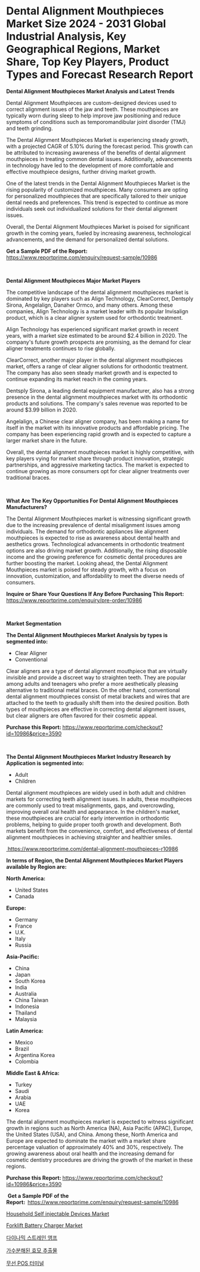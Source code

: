 <p><h1>Dental Alignment Mouthpieces Market Size 2024 - 2031 Global Industrial Analysis, Key Geographical Regions, Market Share, Top Key Players, Product Types and Forecast Research Report</h1></p><p><strong>Dental Alignment Mouthpieces Market Analysis and Latest Trends</strong></p>
<p><p>Dental Alignment Mouthpieces are custom-designed devices used to correct alignment issues of the jaw and teeth. These mouthpieces are typically worn during sleep to help improve jaw positioning and reduce symptoms of conditions such as temporomandibular joint disorder (TMJ) and teeth grinding.</p><p>The Dental Alignment Mouthpieces Market is experiencing steady growth, with a projected CAGR of 5.10% during the forecast period. This growth can be attributed to increasing awareness of the benefits of dental alignment mouthpieces in treating common dental issues. Additionally, advancements in technology have led to the development of more comfortable and effective mouthpiece designs, further driving market growth.</p><p>One of the latest trends in the Dental Alignment Mouthpieces Market is the rising popularity of customized mouthpieces. Many consumers are opting for personalized mouthpieces that are specifically tailored to their unique dental needs and preferences. This trend is expected to continue as more individuals seek out individualized solutions for their dental alignment issues.</p><p>Overall, the Dental Alignment Mouthpieces Market is poised for significant growth in the coming years, fueled by increasing awareness, technological advancements, and the demand for personalized dental solutions.</p></p>
<p><strong>Get a Sample PDF of the Report:&nbsp;</strong> <a href="https://www.reportprime.com/enquiry/request-sample/10986">https://www.reportprime.com/enquiry/request-sample/10986</a></p>
<p>&nbsp;</p>
<p><strong>Dental Alignment Mouthpieces Major Market Players</strong></p>
<p><p>The competitive landscape of the dental alignment mouthpieces market is dominated by key players such as Align Technology, ClearCorrect, Dentsply Sirona, Angelalign, Danaher Ormco, and many others. Among these companies, Align Technology is a market leader with its popular Invisalign product, which is a clear aligner system used for orthodontic treatment.</p><p>Align Technology has experienced significant market growth in recent years, with a market size estimated to be around $2.4 billion in 2020. The company's future growth prospects are promising, as the demand for clear aligner treatments continues to rise globally.</p><p>ClearCorrect, another major player in the dental alignment mouthpieces market, offers a range of clear aligner solutions for orthodontic treatment. The company has also seen steady market growth and is expected to continue expanding its market reach in the coming years.</p><p>Dentsply Sirona, a leading dental equipment manufacturer, also has a strong presence in the dental alignment mouthpieces market with its orthodontic products and solutions. The company's sales revenue was reported to be around $3.99 billion in 2020.</p><p>Angelalign, a Chinese clear aligner company, has been making a name for itself in the market with its innovative products and affordable pricing. The company has been experiencing rapid growth and is expected to capture a larger market share in the future.</p><p>Overall, the dental alignment mouthpieces market is highly competitive, with key players vying for market share through product innovation, strategic partnerships, and aggressive marketing tactics. The market is expected to continue growing as more consumers opt for clear aligner treatments over traditional braces.</p></p>
<p>&nbsp;</p>
<p><strong>What Are The Key Opportunities For Dental Alignment Mouthpieces Manufacturers?</strong></p>
<p><p>The Dental Alignment Mouthpieces market is witnessing significant growth due to the increasing prevalence of dental misalignment issues among individuals. The demand for orthodontic appliances like alignment mouthpieces is expected to rise as awareness about dental health and aesthetics grows. Technological advancements in orthodontic treatment options are also driving market growth. Additionally, the rising disposable income and the growing preference for cosmetic dental procedures are further boosting the market. Looking ahead, the Dental Alignment Mouthpieces market is poised for steady growth, with a focus on innovation, customization, and affordability to meet the diverse needs of consumers.</p></p>
<p><strong>Inquire or Share Your Questions If Any Before Purchasing This Report:</strong> <a href="https://www.reportprime.com/enquiry/pre-order/10986">https://www.reportprime.com/enquiry/pre-order/10986</a></p>
<p>&nbsp;</p>
<p><strong>Market Segmentation</strong></p>
<p><strong>The Dental Alignment Mouthpieces Market Analysis by types is segmented into:</strong></p>
<p><ul><li>Clear Aligner</li><li>Conventional</li></ul></p>
<p><p>Clear aligners are a type of dental alignment mouthpiece that are virtually invisible and provide a discreet way to straighten teeth. They are popular among adults and teenagers who prefer a more aesthetically pleasing alternative to traditional metal braces. On the other hand, conventional dental alignment mouthpieces consist of metal brackets and wires that are attached to the teeth to gradually shift them into the desired position. Both types of mouthpieces are effective in correcting dental alignment issues, but clear aligners are often favored for their cosmetic appeal.</p></p>
<p><strong>Purchase this Report:&nbsp;</strong><a href="https://www.reportprime.com/checkout?id=10986&price=3590">https://www.reportprime.com/checkout?id=10986&price=3590</a></p>
<p>&nbsp;</p>
<p><strong>The Dental Alignment Mouthpieces Market Industry Research by Application is segmented into:</strong></p>
<p><ul><li>Adult</li><li>Children</li></ul></p>
<p><p>Dental alignment mouthpieces are widely used in both adult and children markets for correcting teeth alignment issues. In adults, these mouthpieces are commonly used to treat misalignments, gaps, and overcrowding, improving overall oral health and appearance. In the children's market, these mouthpieces are crucial for early intervention in orthodontic problems, helping to guide proper tooth growth and development. Both markets benefit from the convenience, comfort, and effectiveness of dental alignment mouthpieces in achieving straighter and healthier smiles.</p></p>
<p><a href="https://www.reportprime.com/dental-alignment-mouthpieces-r10986">&nbsp;https://www.reportprime.com/dental-alignment-mouthpieces-r10986</a></p>
<p><strong>In terms of Region, the Dental Alignment Mouthpieces Market Players available by Region are:</strong></p>
<p>
    <p> <strong> North America: </strong>
        <ul>
            <li>United States</li>
            <li>Canada</li>
        </ul>
        </p> 
    <p> <strong> Europe: </strong>
        <ul>
            <li>Germany</li>
            <li>France</li>
            <li>U.K.</li>
            <li>Italy</li>
            <li>Russia</li>
        </ul>
        </p> 
    <p> <strong> Asia-Pacific: </strong>
        <ul>
            <li>China</li>
            <li>Japan</li>
            <li>South Korea</li>
            <li>India</li>
            <li>Australia</li>
            <li>China Taiwan</li>
            <li>Indonesia</li>
            <li>Thailand</li>
            <li>Malaysia</li>
        </ul>
        </p> 
    <p> <strong> Latin America: </strong>
        <ul>
            <li>Mexico</li>
            <li>Brazil</li>
            <li>Argentina Korea</li>
            <li>Colombia</li>
        </ul>
        </p> 
    <p> <strong> Middle East & Africa: </strong>
        <ul>
            <li>Turkey</li>
            <li>Saudi</li>
            <li>Arabia</li>
            <li>UAE</li>
            <li>Korea</li>
        </ul>
    </p>
    </p>
<p><p>The dental alignment mouthpieces market is expected to witness significant growth in regions such as North America (NA), Asia Pacific (APAC), Europe, the United States (USA), and China. Among these, North America and Europe are expected to dominate the market with a market share percentage valuation of approximately 40% and 30%, respectively. The growing awareness about oral health and the increasing demand for cosmetic dentistry procedures are driving the growth of the market in these regions.</p></p>
<p><strong>Purchase this Report: </strong><a href="https://www.reportprime.com/checkout?id=10986&price=3590">https://www.reportprime.com/checkout?id=10986&price=3590</a></p>
<p>&nbsp;<strong>Get a Sample PDF of the Report:&nbsp;&nbsp;</strong><a href="https://www.reportprime.com/enquiry/request-sample/10986">https://www.reportprime.com/enquiry/request-sample/10986</a></p>
<p><strong></strong></p>
<p><p><a href="https://github.com/Whitneyboyettebo9kiw7yr13/Market-Research-Report-List-2/blob/main/household-self-injectable-devices-market.md">Household Self injectable Devices Market</a></p><p><a href="https://florentine-yuzu-f42.notion.site/Forklift-Battery-Charger-Market-Report-Reveals-the-Latest-Trends-And-Growth-Opportunities-of-this-Ma-053545a335d84c13bad2752f23c80001">Forklift Battery Charger Market</a></p><p><a href="https://medium.com/@emmamoy1/%EB%8F%99%EC%A0%81-%EB%B3%80%ED%98%95-%EC%A6%9D%ED%8F%AD%EA%B8%B0-%EC%8B%9C%EC%9E%A5-%EC%8B%9C%EC%9E%A5-cagr-%EC%8B%9C%EC%9E%A5-%EB%8F%99%ED%96%A5-%EB%B0%8F-%EC%84%B1%EC%9E%A5-%EC%A0%84%EB%9E%B5%EC%97%90-%EB%8C%80%ED%95%9C-%ED%86%B5%EC%B0%B0%EB%A0%A5-47a29c54d2f8">다이나믹 스트레인 앰프</a></p><p><a href="https://medium.com/@brisamorar2023/%EB%8B%A4%EC%9D%8C-%EB%AC%B8%EC%9E%A5%EC%9D%84-%ED%95%9C%EA%B5%AD%EC%96%B4%EB%A1%9C-%EB%B2%88%EC%97%AD%ED%95%98%EC%8B%AD%EC%8B%9C%EC%98%A4-%ED%9E%88%EB%93%9C%EB%A1%A4%EB%9D%BC%EC%9D%B4%EC%A6%88%EB%93%9C-%EC%9D%B4%EC%8A%A4%ED%8A%B8-%EC%B6%94%EC%B6%9C%EB%AC%BC-%EC%8B%9C%EC%9E%A5-%EC%A0%84%EB%A7%9D-%EC%82%B0%EC%97%85-%EA%B0%9C%EC%9A%94-%EB%B0%8F-%EC%98%88%EC%B8%A1-2024%EB%85%84%EB%B6%80%ED%84%B0-2031%EB%85%84%EA%B9%8C%EC%A7%80-3c5b1dfe19ec">가수분해된 효모 추출물</a></p><p><a href="https://github.com/sammyUltyylrich9067856/Market-Research-Report-List-1/blob/main/463507322249.md">무선 POS 터미널</a></p></p>